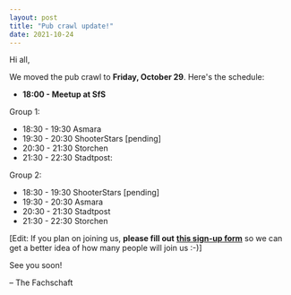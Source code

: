 ```yaml
---
layout: post
title: "Pub crawl update!"
date: 2021-10-24
---
```


Hi all,

We moved the pub crawl to **Friday, October 29**.
Here's the schedule:

- **18:00 - Meetup at SfS**

Group 1:
- 18:30 - 19:30 Asmara
- 19:30 - 20:30 ShooterStars [pending]
- 20:30 - 21:30 Storchen
- 21:30 - 22:30 Stadtpost:

Group 2:
- 18:30 - 19:30 ShooterStars [pending]
- 19:30 - 20:30 Asmara
- 20:30 - 21:30 Stadtpost
- 21:30 - 22:30 Storchen

\[Edit: If you plan on joining us, **please fill out** [**this sign-up form**](https://forms.gle/Sd541AfC8PWSjZ1Z9) so we can get a better idea of how many people will join us :-)\]

See you soon!

– The Fachschaft
